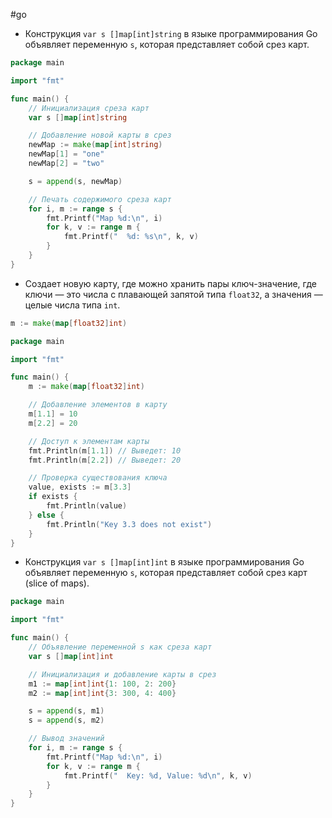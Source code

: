 #go 

- Конструкция `var s []map[int]string` в языке программирования Go объявляет переменную `s`, которая представляет собой срез карт. 
```go
package main

import "fmt"

func main() {
    // Инициализация среза карт
    var s []map[int]string

    // Добавление новой карты в срез
    newMap := make(map[int]string)
    newMap[1] = "one"
    newMap[2] = "two"

    s = append(s, newMap)

    // Печать содержимого среза карт
    for i, m := range s {
        fmt.Printf("Map %d:\n", i)
        for k, v := range m {
            fmt.Printf("  %d: %s\n", k, v)
        }
    }
}

```

- Cоздает новую карту, где можно хранить пары ключ-значение, где ключи — это числа с плавающей запятой типа `float32`, а значения — целые числа типа `int`.
```go
m := make(map[float32]int)
```
```go
package main

import "fmt"

func main() {
    m := make(map[float32]int)

    // Добавление элементов в карту
    m[1.1] = 10
    m[2.2] = 20

    // Доступ к элементам карты
    fmt.Println(m[1.1]) // Выведет: 10
    fmt.Println(m[2.2]) // Выведет: 20

    // Проверка существования ключа
    value, exists := m[3.3]
    if exists {
        fmt.Println(value)
    } else {
        fmt.Println("Key 3.3 does not exist")
    }
}

```
- Конструкция `var s []map[int]int` в языке программирования Go объявляет переменную `s`, которая представляет собой срез карт (slice of maps).
```go
package main

import "fmt"

func main() {
    // Объявление переменной s как среза карт
    var s []map[int]int

    // Инициализация и добавление карты в срез
    m1 := map[int]int{1: 100, 2: 200}
    m2 := map[int]int{3: 300, 4: 400}

    s = append(s, m1)
    s = append(s, m2)

    // Вывод значений
    for i, m := range s {
        fmt.Printf("Map %d:\n", i)
        for k, v := range m {
            fmt.Printf("  Key: %d, Value: %d\n", k, v)
        }
    }
}

```